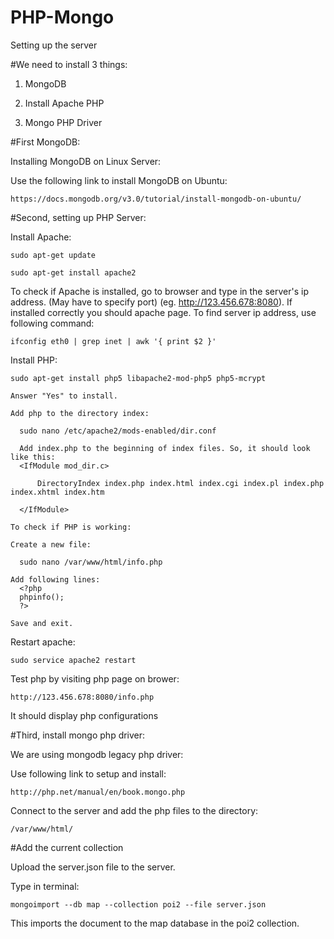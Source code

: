 # PHP-Mongo
Setting up the server

#We need to install 3 things:

1) MongoDB

2) Install Apache PHP

3) Mongo PHP Driver
  
#First MongoDB:

  Installing MongoDB on Linux Server:
  
  Use the following link to install MongoDB on Ubuntu:
  
    https://docs.mongodb.org/v3.0/tutorial/install-mongodb-on-ubuntu/
  
#Second, setting up PHP Server:

  Install Apache:
  
    sudo apt-get update
  
    sudo apt-get install apache2
  
  To check if Apache is installed, go to browser and type in the server's ip address. (May have to specify port) (eg. http://123.456.678:8080). If installed correctly you should apache page.
  To find server ip address, use following command:
  
    ifconfig eth0 | grep inet | awk '{ print $2 }'
    
  Install PHP:
  
    sudo apt-get install php5 libapache2-mod-php5 php5-mcrypt
    
    Answer "Yes" to install.
    
    Add php to the directory index:
    
      sudo nano /etc/apache2/mods-enabled/dir.conf
      
      Add index.php to the beginning of index files. So, it should look like this:
      <IfModule mod_dir.c>
      
          DirectoryIndex index.php index.html index.cgi index.pl index.php index.xhtml index.htm
      
      </IfModule>
    
    To check if PHP is working:
    
    Create a new file:
    
      sudo nano /var/www/html/info.php
      
    Add following lines:
      <?php
      phpinfo();
      ?>
      
    Save and exit.
    
  Restart apache:
  
    sudo service apache2 restart
    
  Test php by visiting php page on brower: 
  
    http://123.456.678:8080/info.php
    
  It should display php configurations

#Third, install mongo php driver:

  We are using mongodb legacy php driver:
  
  Use following link to setup and install:
    
    http://php.net/manual/en/book.mongo.php

Connect to the server and add the php files to the directory: 
  
    /var/www/html/

#Add the current collection

Upload the server.json file to the server.

Type in terminal: 
  
    mongoimport --db map --collection poi2 --file server.json

This imports the document to the map database in the poi2 collection.
  
